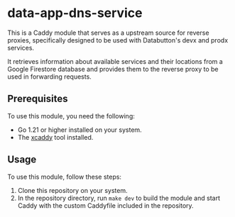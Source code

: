 # data-app-dns-service

This is a Caddy module that serves as a upstream source for reverse proxies,
specifically designed to be used with Databutton's devx and prodx services.

It retrieves information about available services and their locations from
a Google Firestore database and provides them to the reverse proxy
to be used in forwarding requests.

## Prerequisites

To use this module, you need the following:

- Go 1.21 or higher installed on your system.
- The [xcaddy](https://github.com/caddyserver/xcaddy) tool installed.

## Usage

To use this module, follow these steps:

1. Clone this repository on your system.
1. In the repository directory, run `make dev` to build the module and
   start Caddy with the custom Caddyfile included in the repository.
